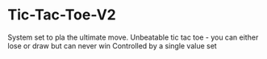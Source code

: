 # Tic-Tac-Toe-V2
System set to pla the ultimate move. Unbeatable tic tac toe - you can either lose or draw but can never win
Controlled by a single value set
